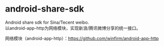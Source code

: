 android-share-sdk
=================

Android share sdk for Sina/Tecent weibo.<br/>
以android-app-http为网络模块，实现新浪/腾讯微博分享的统一接口。


网络模块（android-app-http）：https://github.com/winfirm/android-app-http

